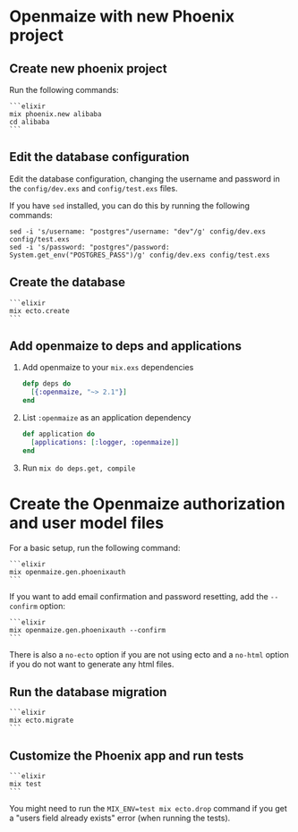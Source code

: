 # Openmaize with new Phoenix project

## Create new phoenix project

Run the following commands:

    ```elixir
    mix phoenix.new alibaba
    cd alibaba
    ```

## Edit the database configuration

Edit the database configuration, changing the username and password in
the `config/dev.exs` and `config/test.exs` files.

If you have `sed` installed, you can do this by running the following commands:

    sed -i 's/username: "postgres"/username: "dev"/g' config/dev.exs config/test.exs
    sed -i 's/password: "postgres"/password: System.get_env("POSTGRES_PASS")/g' config/dev.exs config/test.exs

## Create the database

    ```elixir
    mix ecto.create
    ```

## Add openmaize to deps and applications

1. Add openmaize to your `mix.exs` dependencies

    ```elixir
    defp deps do
      [{:openmaize, "~> 2.1"}]
    end
    ```

2. List `:openmaize` as an application dependency

    ```elixir
    def application do
      [applications: [:logger, :openmaize]]
    end
    ```

3. Run `mix do deps.get, compile`

# Create the Openmaize authorization and user model files

For a basic setup, run the following command:

    ```elixir
    mix openmaize.gen.phoenixauth
    ```

If you want to add email confirmation and password resetting, add
the `--confirm` option:

    ```elixir
    mix openmaize.gen.phoenixauth --confirm
    ```
There is also a `no-ecto` option if you are not using ecto and a
`no-html` option if you do not want to generate any html files.

## Run the database migration

    ```elixir
    mix ecto.migrate
    ```

## Customize the Phoenix app and run tests

    ```elixir
    mix test
    ```

You might need to run the `MIX_ENV=test mix ecto.drop` command if you
get a "users field already exists" error (when running the tests).
